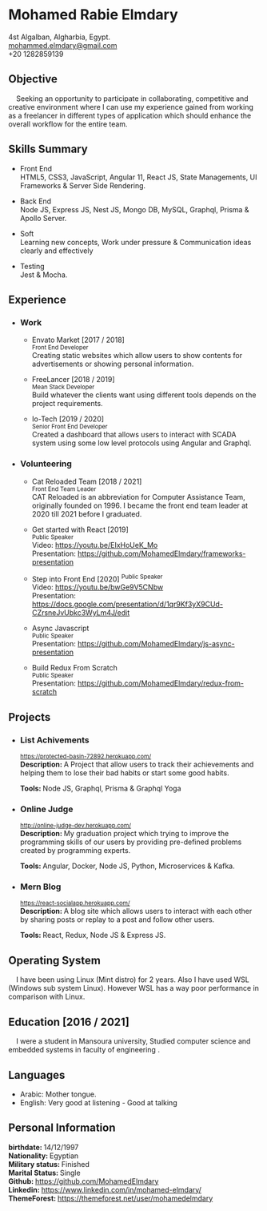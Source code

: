 # Mohamed Rabie Elmdary

4st Algalban, Algharbia, Egypt.  
mohammed.elmdary@gmail.com  
+20 1282859139

## Objective

&nbsp;&nbsp;&nbsp;&nbsp;Seeking an opportunity to participate in collaborating, competitive and creative environment where I can use my experience gained from working as a
freelancer in different types of application which should enhance the overall
workflow for the entire team.

## Skills Summary

-   Front End  
    HTML5, CSS3, JavaScript, Angular 11, React JS, State Managements, UI Frameworks & Server Side Rendering.

-   Back End  
    Node JS, Express JS, Nest JS, Mongo DB, MySQL, Graphql, Prisma & Apollo Server.

-   Soft  
    Learning new concepts, Work under pressure & Communication ideas clearly and effectively

-   Testing  
    Jest & Mocha.

## Experience

-   ### Work

    -   Envato Market [2017 / 2018]  
        <sup>Front End Developer</sup>  
        Creating static websites which allow users to show contents for advertisements or showing personal information.

    -   FreeLancer [2018 / 2019]  
        <sup>Mean Stack Developer</sup>  
        Build whatever the clients want using different tools depends on the project requirements.

    -   Io-Tech [2019 / 2020]  
        <sup>Senior Front End Developer</sup>  
        Created a dashboard that allows users to interact with SCADA system using some low level protocols using Angular and Graphql.

-   ### Volunteering

    -   Cat Reloaded Team [2018 / 2021]  
        <sup>Front End Team Leader</sup>  
        CAT Reloaded is an abbreviation for Computer Assistance Team, originally founded on 1996. I became the front end team leader at 2020 till 2021 before I graduated.

    -   Get started with React [2019]  
        <sup>Public Speaker</sup>  
        Video: https://youtu.be/EIxHoUeK_Mo  
        Presentation: https://github.com/MohamedElmdary/frameworks-presentation

    -   Step into Front End [2020]
        <sup>Public Speaker</sup>  
        Video: https://youtu.be/bwGe9V5CNbw  
        Presentation: https://docs.google.com/presentation/d/1qr9Kf3yX9CUd-CZrsneJvUbkc3WyLm4J/edit

    -   Async Javascript  
        <sup>Public Speaker</sup>  
        Presentation: https://github.com/MohamedElmdary/js-async-presentation

    -   Build Redux From Scratch  
        <sup>Public Speaker</sup>  
        Presentation: https://github.com/MohamedElmdary/redux-from-scratch

## Projects

-   ### List Achivements

    <sup>https://protected-basin-72892.herokuapp.com/</sup>  
     <strong>Description: </strong>A Project that allow users to track their achievements and helping them to lose their bad habits or start some good habits.

    <strong>Tools: </strong>Node JS, Graphql, Prisma & Graphql Yoga

-   ### Online Judge

    <sup>http://online-judge-dev.herokuapp.com/</sup>  
     <strong>Description: </strong>My graduation project which trying to improve the programming skills of our users by providing pre-defined problems created by programming experts.

    <strong>Tools: </strong> Angular, Docker, Node JS, Python, Microservices & Kafka.

-   ### Mern Blog

    <sup>https://react-socialapp.herokuapp.com/</sup>  
     <strong>Description: </strong>A blog site which allows users to interact with each other by sharing posts or replay to a post and follow other users.

    <strong>Tools: </strong> React, Redux, Node JS & Express JS.

## Operating System

&nbsp;&nbsp;&nbsp;&nbsp;I have been using Linux (Mint distro) for 2 years. Also I have used WSL
(Windows sub system Linux). However WSL has a way poor performance in
comparison with Linux.

## Education [2016 / 2021]

&nbsp;&nbsp;&nbsp;&nbsp;I were a student in Mansoura university, Studied computer science and
embedded systems in faculty of engineering .

## Languages

-   Arabic: Mother tongue.
-   English: Very good at listening - Good at talking

## Personal Information

<strong>birthdate: </strong>14/12/1997  
<strong>Nationality: </strong>Egyptian  
<strong>Military status: </strong>Finished  
<strong>Marital Status: </strong>Single  
<strong>Github: </strong>https://github.com/MohamedElmdary  
<strong>Linkedin: </strong>https://www.linkedin.com/in/mohamed-elmdary/  
<strong>ThemeForest: </strong>https://themeforest.net/user/mohamedelmdary
